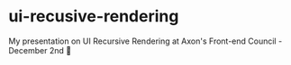 # ui-recusive-rendering
My presentation on UI Recursive Rendering at Axon's Front-end Council - December 2nd 🎉
